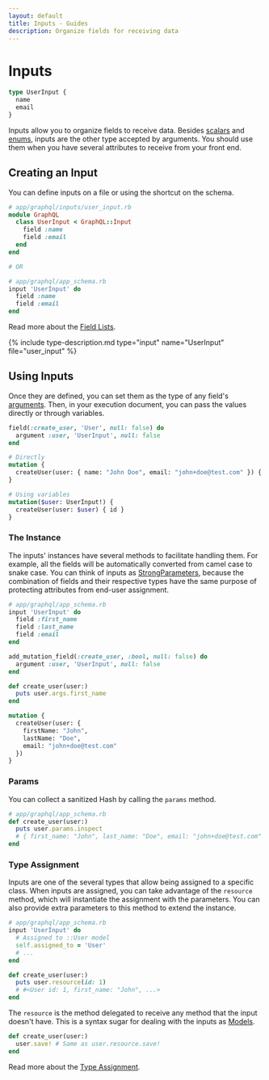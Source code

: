 ```yaml
---
layout: default
title: Inputs - Guides
description: Organize fields for receiving data
---
```


# Inputs

```graphql
type UserInput {
  name
  email
}
```

Inputs allow you to organize fields to receive data. Besides [scalars](/guide/scalars) and
[enums](/guide/enums), inputs are the other type accepted by arguments. You should use
them when you have several attributes to receive from your front end.

## Creating an Input

You can define inputs on a file or using the shortcut on the schema.

```ruby
# app/graphql/inputs/user_input.rb
module GraphQL
  class UserInput < GraphQL::Input
    field :name
    field :email
  end
end

# OR

# app/graphql/app_schema.rb
input 'UserInput' do
  field :name
  field :email
end
```

Read more about the [Field Lists](/guides/field-lists).

{% include type-description.md type="input" name="UserInput" file="user_input" %}

## Using Inputs

Once they are defined, you can set them as the type of any field's [arguments](/guides/arguments).
Then, in your execution document, you can pass the values directly or through variables.

```ruby
field(:create_user, 'User', null: false) do
  argument :user, 'UserInput', null: false
end
```

```graphql
# Directly
mutation {
  createUser(user: { name: "John Doe", email: "john+doe@test.com" }) { id }
}

# Using variables
mutation($user: UserInput!) {
  createUser(user: $user) { id }
}
```

### The Instance

The inputs' instances have several methods to facilitate handling them. For example,
all the fields will be automatically converted from camel case to snake case. You can
think of inputs as
<a href="https://edgeapi.rubyonrails.org/classes/ActionController/StrongParameters.html" target="_blank" rel="external nofollow">StrongParameters</a>,
because the combination of fields and their respective types have the same purpose of
protecting attributes from end-user assignment.

```ruby
# app/graphql/app_schema.rb
input 'UserInput' do
  field :first_name
  field :last_name
  field :email
end

add_mutation_field(:create_user, :bool, null: false) do
  argument :user, 'UserInput', null: false
end

def create_user(user:)
  puts user.args.first_name
end
```

```graphql
mutation {
  createUser(user: {
    firstName: "John",
    lastName: "Doe",
    email: "john+doe@test.com"
  })
}
```

### Params

You can collect a sanitized Hash by calling the `params` method.

```ruby
# app/graphql/app_schema.rb
def create_user(user:)
  puts user.params.inspect
  # { first_name: "John", last_name: "Doe", email: "john+doe@test.com" }
end
```

### Type Assignment

Inputs are one of the several types that allow being assigned to a specific class.
When inputs are assigned, you can take advantage of the `resource` method, which will
instantiate the assignment with the parameters. You can also provide extra parameters
to this method to extend the instance.

```ruby
# app/graphql/app_schema.rb
input 'UserInput' do
  # Assigned to ::User model
  self.assigned_to = 'User'
  # ...
end

def create_user(user:)
  puts user.resource(id: 1)
  # #<User id: 1, first_name: "John", ...>
end
```

The `resource` is the method delegated to receive any method that the input doesn't have.
This is a syntax sugar for dealing with the inputs as
<a href="https://api.rubyonrails.org/classes/ActiveRecord/Base.html" target="_blank" rel="external nofollow">Models</a>.

```ruby
def create_user(user:)
  user.save! # Same as user.resource.save!
end
```

Read more about the [Type Assignment](/guides/type-assignment).
